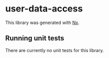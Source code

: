 # user-data-access

This library was generated with [Nx](https://nx.dev).

## Running unit tests

There are currently no unit tests for this library.
